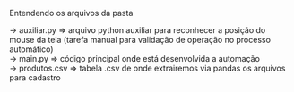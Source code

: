 Entendendo os arquivos da pasta

-> auxiliar.py => arquivo python auxiliar para reconhecer a posição do mouse da tela (tarefa manual para validação de operação no processo automático) <br>
-> main.py => código principal onde está desenvolvida a automação <br>
-> produtos.csv => tabela .csv de onde extrairemos via pandas os arquivos para cadastro <br>
